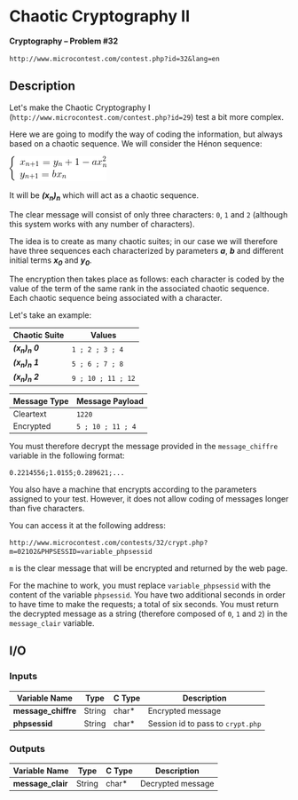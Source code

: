 # Chaotic Cryptography II

**Cryptography – Problem #32**

`http://www.microcontest.com/contest.php?id=32&lang=en`


## Description

Let's make the Chaotic Cryptography I
(`http://www.microcontest.com/contest.php?id=29`) test a bit more complex.

Here we are going to modify the way of coding the information, but always based
on a chaotic sequence. We will consider the Hénon sequence:

<img src="./extra/00.png" alt="\left\{\begin{array}{l} x_{n+1}=y_n+1-ax_n^2 \\ y_{n+1}=bx_n \end{array}\right.">

It will be ***(x<sub>n</sub>)<sub>n</sub>*** which will act as a chaotic sequence.

The clear message will consist of only three characters: `0`, `1` and `2`
(although this system works with any number of characters).

The idea is to create as many chaotic suites; in our case we will therefore have
three sequences each characterized by parameters ***a***, ***b*** and different
initial terms ***x<sub>0</sub>*** and ***y<sub>0</sub>***.

The encryption then takes place as follows: each character is coded by the value
of the term of the same rank in the associated chaotic sequence. Each chaotic
sequence being associated with a character.

Let's take an example:

| Chaotic Suite                       | Values             |
| ----------------------------------- | ------------------ |
| ***(x<sub>n</sub>)<sub>n</sub> 0*** | `1 ; 2 ; 3 ; 4`    |
| ***(x<sub>n</sub>)<sub>n</sub> 1*** | `5 ; 6 ; 7 ; 8`    |
| ***(x<sub>n</sub>)<sub>n</sub> 2*** | `9 ; 10 ; 11 ; 12` |

| Message Type | Message Payload   |
| ------------ | ----------------- |
| Cleartext    | `1220`            |
| Encrypted    | `5 ; 10 ; 11 ; 4` |

You must therefore decrypt the message provided in the `message_chiffre`
variable in the following format:

```text
0.2214556;1.0155;0.289621;...
```

You also have a machine that encrypts according to the parameters assigned to
your test. However, it does not allow coding of messages longer than five
characters.

You can access it at the following address:

```text
http://www.microcontest.com/contests/32/crypt.php?m=02102&PHPSESSID=variable_phpsessid
```

`m` is the clear message that will be encrypted and returned by the web page.

For the machine to work, you must replace `variable_phpsessid` with the content
of the variable `phpsessid`. You have two additional seconds in order to have
time to make the requests; a total of six seconds. You must return the decrypted
message as a string (therefore composed of `0`, `1` and `2`) in the
`message_clair` variable.


## I/O

### Inputs

| Variable Name       | Type   | C Type | Description                       |
| ------------------- | ------ | ------ | --------------------------------- |
| **message_chiffre** | String | char*  | Encrypted message                 |
| **phpsessid**       | String | char*  | Session id to pass to `crypt.php` |

### Outputs

| Variable Name     | Type   | C Type | Description       |
| ----------------- | ------ | ------ | ----------------- |
| **message_clair** | String | char*  | Decrypted message |
